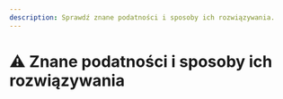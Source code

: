 ```yaml
---
description: Sprawdź znane podatności i sposoby ich rozwiązywania.
---
```


# ⚠️ Znane podatności i sposoby ich rozwiązywania
